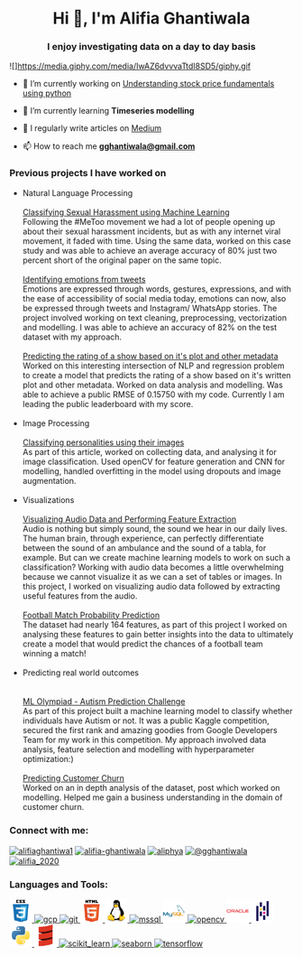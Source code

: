 <h1 align="center">Hi 👋, I'm Alifia Ghantiwala</h1>
<h3 align="center">I enjoy investigating data on a day to day basis</h3>

![]https://media.giphy.com/media/IwAZ6dvvvaTtdI8SD5/giphy.gif

- 🔭 I’m currently working on [Understanding stock price fundamentals using python](https://www.kaggle.com/code/aliphya/an-eda-notebook-to-understand-stocks)

- 🌱 I’m currently learning **Timeseries modelling**

- 📝 I regularly write articles on [Medium](https://medium.com/@gghantiwala)

- 📫 How to reach me **gghantiwala@gmail.com**

 <h3> Previous projects I have worked on </h3>
<ul>
 <li>Natural Language Processing</li>
 <br>
 <a href="https://www.analyticsvidhya.com/blog/2022/02/classifying-sexual-harassment-using-machine-learning/">Classifying Sexual Harassment using Machine Learning</a>
  <br>
  Following the #MeToo movement we had a lot of people opening up about their sexual harassment incidents, but as with any internet viral movement, it faded with time.
  Using the same data, worked on this case study and was able to achieve an average accuracy of 80% just two percent short of the original paper on the same topic.
 <br>
 <br>
 <a href="https://www.analyticsvidhya.com/blog/2022/02/analysing-emotions-using-nlp/">Identifying emotions from tweets</a>
 <br>
 Emotions are expressed through words, gestures, expressions, and with the ease of accessibility of social media today, emotions can now, also be expressed through       tweets and Instagram/ WhatsApp stories. The project involved working on text cleaning, preprocessing, vectorization and modelling. I was able to achieve an accuracy   of 82% on the test dataset with my approach.
 <br>
 <br>
 <a href="https://www.kaggle.com/code/aliphya/rating-friends/data">Predicting the rating of a show based on it's plot and other metadata</a>
 <br>
 Worked on this interesting intersection of NLP and regression problem to create a model that predicts the rating of a show based on it's written plot and other metadata. Worked on data analysis and modelling. Was able to achieve a public RMSE of 0.15750 with my code. Currently I am leading the public leaderboard with my score.
 <br>
 <br>
 <li> Image Processing </li>
 <br>
 <a href="https://medium.com/@gghantiwala/classifying-images-of-important-personalities-4a619aa56a25">Classifying personalities using their images</a>
 <br>
 As part of this article, worked on collecting data, and analysing it for image classification. Used openCV for feature generation and CNN for modelling, handled overfitting in the model using dropouts and image augmentation.
 <br>
 <br>
 <li>Visualizations</li>
 <br>
 <a href="https://medium.com/towards-data-science/visualizing-audio-data-and-performing-feature-extraction-e1a489046000">Visualizing Audio Data and Performing Feature Extraction</a>
 <br>
 Audio is nothing but simply sound, the sound we hear in our daily lives. The human brain, through experience, can perfectly differentiate between the sound of an ambulance and the sound of a tabla, for example. But can we create machine learning models to work on such a classification?
Working with audio data becomes a little overwhelming because we cannot visualize it as we can a set of tables or images. In this project, I worked on visualizing audio data followed by extracting useful features from the audio.
 <br>
 <br>
 <a href="https://www.kaggle.com/code/aliphya/football-match-probability-prediction-eda">Football Match Probability Prediction</a>
 <br>
 The dataset had nearly 164 features, as part of this project I worked on analysing these features to gain better insights into the data to ultimately create a model that would predict the chances of a football team winning a match!
 <br>
 <br>
 <li>Predicting real world outcomes</li>
 <br>
 <br>
 <a href="https://www.kaggle.com/code/aliphya/first-place-solution/data">ML Olympiad - Autism Prediction Challenge</a>
 <br>
 As part of this project built a machine learning model to classify whether individuals have Autism or not. It was a public Kaggle competition, secured the first rank and amazing goodies from Google Developers Team for my work in this competition. My approach involved data analysis, feature selection and modelling with hyperparameter optimization:)
 <br>
 <br>
 <a href="https://www.kaggle.com/code/aliphya/march-22-jobathon-analytics-vidhya/notebook">Predicting Customer Churn</a>
 <br>
 Worked on an in depth analysis of the dataset, post which worked on modelling. Helped me gain a business understanding in the domain of customer churn.
 
</ul>
<h3 align="left">Connect with me:</h3>
<p align="left">
<a href="https://twitter.com/alifiaghantiwa1" target="blank"><img align="center" src="https://raw.githubusercontent.com/rahuldkjain/github-profile-readme-generator/master/src/images/icons/Social/twitter.svg" alt="alifiaghantiwa1" height="30" width="40" /></a>
<a href="https://linkedin.com/in/alifia-ghantiwala" target="blank"><img align="center" src="https://raw.githubusercontent.com/rahuldkjain/github-profile-readme-generator/master/src/images/icons/Social/linked-in-alt.svg" alt="alifia-ghantiwala" height="30" width="40" /></a>
<a href="https://kaggle.com/aliphya" target="blank"><img align="center" src="https://raw.githubusercontent.com/rahuldkjain/github-profile-readme-generator/master/src/images/icons/Social/kaggle.svg" alt="aliphya" height="30" width="40" /></a>
<a href="https://medium.com/@gghantiwala" target="blank"><img align="center" src="https://raw.githubusercontent.com/rahuldkjain/github-profile-readme-generator/master/src/images/icons/Social/medium.svg" alt="@gghantiwala" height="30" width="40" /></a>
<a href="https://www.leetcode.com/alifia_2020" target="blank"><img align="center" src="https://raw.githubusercontent.com/rahuldkjain/github-profile-readme-generator/master/src/images/icons/Social/leet-code.svg" alt="alifia_2020" height="30" width="40" /></a>
</p>

<h3 align="left">Languages and Tools:</h3>
<p align="left"> <a href="https://www.w3schools.com/css/" target="_blank" rel="noreferrer"> <img src="https://raw.githubusercontent.com/devicons/devicon/master/icons/css3/css3-original-wordmark.svg" alt="css3" width="40" height="40"/> </a> <a href="https://cloud.google.com" target="_blank" rel="noreferrer"> <img src="https://www.vectorlogo.zone/logos/google_cloud/google_cloud-icon.svg" alt="gcp" width="40" height="40"/> </a> <a href="https://git-scm.com/" target="_blank" rel="noreferrer"> <img src="https://www.vectorlogo.zone/logos/git-scm/git-scm-icon.svg" alt="git" width="40" height="40"/> </a> <a href="https://www.w3.org/html/" target="_blank" rel="noreferrer"> <img src="https://raw.githubusercontent.com/devicons/devicon/master/icons/html5/html5-original-wordmark.svg" alt="html5" width="40" height="40"/> </a> <a href="https://www.linux.org/" target="_blank" rel="noreferrer"> <img src="https://raw.githubusercontent.com/devicons/devicon/master/icons/linux/linux-original.svg" alt="linux" width="40" height="40"/> </a> <a href="https://www.microsoft.com/en-us/sql-server" target="_blank" rel="noreferrer"> <img src="https://www.svgrepo.com/show/303229/microsoft-sql-server-logo.svg" alt="mssql" width="40" height="40"/> </a> <a href="https://www.mysql.com/" target="_blank" rel="noreferrer"> <img src="https://raw.githubusercontent.com/devicons/devicon/master/icons/mysql/mysql-original-wordmark.svg" alt="mysql" width="40" height="40"/> </a> <a href="https://opencv.org/" target="_blank" rel="noreferrer"> <img src="https://www.vectorlogo.zone/logos/opencv/opencv-icon.svg" alt="opencv" width="40" height="40"/> </a> <a href="https://www.oracle.com/" target="_blank" rel="noreferrer"> <img src="https://raw.githubusercontent.com/devicons/devicon/master/icons/oracle/oracle-original.svg" alt="oracle" width="40" height="40"/> </a> <a href="https://pandas.pydata.org/" target="_blank" rel="noreferrer"> <img src="https://raw.githubusercontent.com/devicons/devicon/2ae2a900d2f041da66e950e4d48052658d850630/icons/pandas/pandas-original.svg" alt="pandas" width="40" height="40"/> </a> <a href="https://www.python.org" target="_blank" rel="noreferrer"> <img src="https://raw.githubusercontent.com/devicons/devicon/master/icons/python/python-original.svg" alt="python" width="40" height="40"/> </a> <a href="https://www.scala-lang.org" target="_blank" rel="noreferrer"> <img src="https://raw.githubusercontent.com/devicons/devicon/master/icons/scala/scala-original.svg" alt="scala" width="40" height="40"/> </a> <a href="https://scikit-learn.org/" target="_blank" rel="noreferrer"> <img src="https://upload.wikimedia.org/wikipedia/commons/0/05/Scikit_learn_logo_small.svg" alt="scikit_learn" width="40" height="40"/> </a> <a href="https://seaborn.pydata.org/" target="_blank" rel="noreferrer"> <img src="https://seaborn.pydata.org/_images/logo-mark-lightbg.svg" alt="seaborn" width="40" height="40"/> </a> <a href="https://www.tensorflow.org" target="_blank" rel="noreferrer"> <img src="https://www.vectorlogo.zone/logos/tensorflow/tensorflow-icon.svg" alt="tensorflow" width="40" height="40"/> </a> </p>
